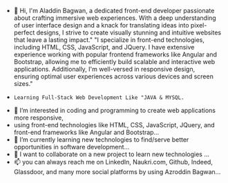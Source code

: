- 👋 Hi, I'm Aladdin Bagwan, a dedicated front-end developer passionate about crafting immersive web experiences. With a deep understanding of user interface design and a knack for translating ideas into pixel-perfect designs, I strive to create visually stunning and intuitive websites that leave a lasting impact."
"I specialize in front-end technologies, including HTML, CSS, JavaScript, and  JQuery. I have extensive experience working with popular frontend frameworks like Angular and Bootstrap, allowing me to efficiently build scalable and interactive web applications. Additionally, I'm well-versed in responsive design, ensuring optimal user experiences across various devices and screen sizes."
-     Learning Full-Stack Web Development Like "JAVA & MYSQL.
- 👀 I’m interested in coding and programming to create web applications more responsive,
-  using front-end technologies like HTML, CSS, JavaScript, JQuery, and front-end frameworks like Angular and Bootstrap...
- 🌱 I’m currently learning new technologies to find/serve better opportunities in software development...
- 💞️ I want to collaborate on a new project to learn new technologies ...
- 📫 you can always reach me on LinkedIn, Naukri.com, Github, Indeed, Glassdoor, and many more social platforms by using Azroddin Bagwan...

<!---
ajroddinbagwan/ajroddinbagwan is a ✨ special ✨ repository because its `README.md` (this file) appears on your GitHub profile.
You can click the Preview link to take a look at your changes.
--->

